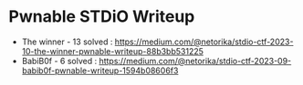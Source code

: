  # Pwnable STDiO Writeup

* The winner - 13 solved : https://medium.com/@netorika/stdio-ctf-2023-10-the-winner-pwnable-writeup-88b3bb531225
* BabiB0f - 6 solved : https://medium.com/@netorika/stdio-ctf-2023-09-babib0f-pwnable-writeup-1594b08606f3
